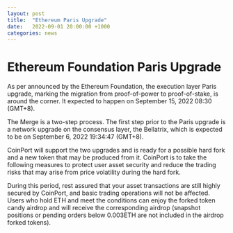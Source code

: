 ```yaml
---
layout: post
title:  "Ethereum Paris Upgrade"
date:   2022-09-01 20:00:00 +1000
categories: news
---
```

# Ethereum Foundation Paris Upgrade

As per announced by the Ethereum Foundation, the execution layer Paris upgrade, marking the migration from proof-of-power to proof-of-stake, is around the corner. It expected to happen on September 15, 2022 08:30 (GMT+8).

The Merge is a two-step process. The first step prior to the Paris upgrade is a network upgrade on the consensus layer, the Bellatrix, which is expected to be on September 6, 2022 19:34:47 (GMT+8).

CoinPort will support the two upgrades and is ready for a possible hard fork and a new token that may be produced from it. CoinPort is to take the following measures to protect user asset security and reduce the trading risks that may arise from price volatility during the hard fork.

During this period, rest assured that your asset transactions are still highly secured by CoinPort, and basic trading operations will not be affected. Users who hold ETH and meet the conditions can enjoy the forked token candy airdrop and will receive the corresponding airdrop (snapshot positions or pending orders below 0.003ETH are not included in the airdrop forked tokens).
